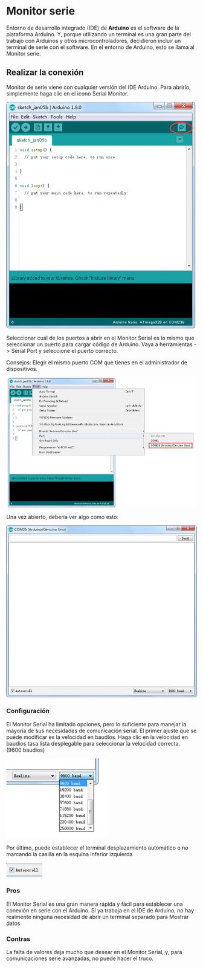 # Monitor serie

Entorno de desarrollo integrado (IDE) de **Arduino** es el software de la plataforma Arduino. Y, porque utilizando un terminal es una gran parte del trabajo con Arduinos y otros microcontroladores, decidieron incluir un terminal de serie con el software. En el entorno de Arduino, esto se llama al Monitor serie.

## Realizar la conexión

Monitor de serie viene con cualquier versión del IDE Arduino. Para abrirlo, simplemente haga
clic en el icono Serial Monitor.

![imagen](media/image33.jpeg)

Seleccionar cuál de los puertos a abrir en el Monitor Serial es lo mismo que seleccionar un puerto para cargar código de Arduino. Vaya a herramientas -> Serial Port y seleccione el puerto correcto.

Consejos: Elegir el mismo puerto COM que tienes en el administrador de dispositivos.

![imagen](media/image34.jpeg)

Una vez abierto, debería ver algo como esto:

![imagen](media/image35.jpeg)

### Configuración

El Monitor Serial ha limitado opciones, pero lo suficiente para manejar la mayoría de sus  necesidades de comunicación serial. El primer ajuste que se puede modificar es la velocidad  en baudios. Haga clic en la velocidad en baudios tasa lista desplegable para seleccionar la  velocidad correcta. (9600 baudios)

![imagen](media/image36.jpeg)

Por último, puede establecer el terminal desplazamiento automático o no marcando la casilla en la esquina inferior izquierda

![imagen](media/image37.jpeg)

### Pros

El Monitor Serial es una gran manera rápida y fácil para establecer una conexión en serie con  el Arduino. Si ya trabaja en el IDE de Arduino, no hay realmente ninguna necesidad de abrir un terminal separado para Mostrar datos

### Contras

La falta de valores deja mucho que desear en el Monitor Serial, y, para comunicaciones serie avanzadas, no puede hacer el truco.


